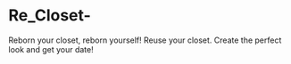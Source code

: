 # Re_Closet-
Reborn your closet, reborn yourself!
Reuse your closet. Create the perfect look and get your date! 

